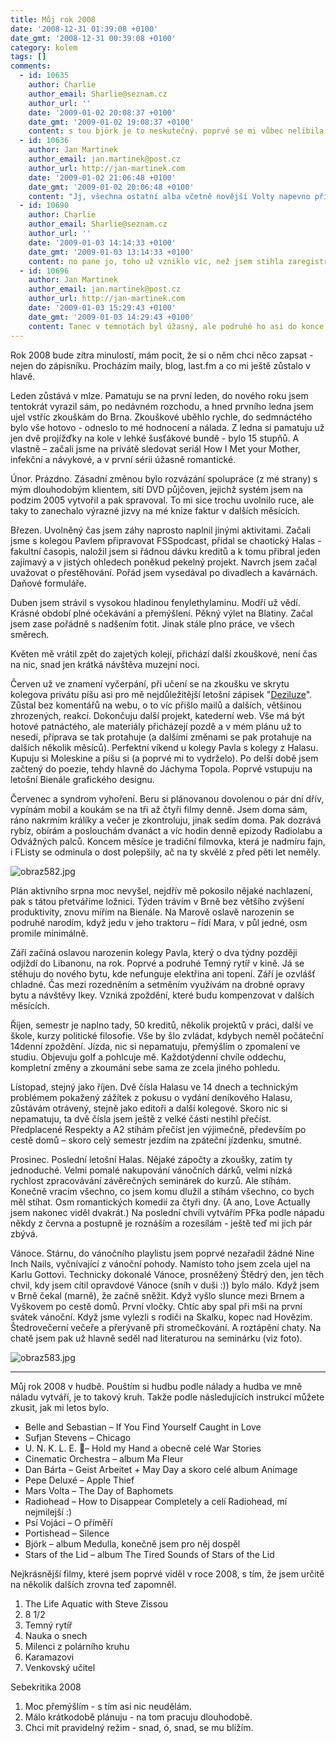 ```yaml
---
title: Můj rok 2008
date: '2008-12-31 01:39:08 +0100'
date_gmt: '2008-12-31 00:39:08 +0100'
category: kolem
tags: []
comments:
  - id: 10635
    author: Charlie
    author_email: Sharlie@seznam.cz
    author_url: ''
    date: '2009-01-02 20:08:37 +0100'
    date_gmt: '2009-01-02 19:08:37 +0100'
    content: s tou björk je to neskutečný. poprvé se mi vůbec nelíbila a přitom všechny alba naposlouchaný, nejoblíbenější. trvalo to snad nějakej rok, než jsem po něm zvědava sáhla a.... bylo ohromný
  - id: 10636
    author: Jan Martinek
    author_email: jan.martinek@post.cz
    author_url: http://jan-martinek.com
    date: '2009-01-02 21:06:48 +0100'
    date_gmt: '2009-01-02 20:06:48 +0100'
    content: "Jj, všechna ostatní alba včetně novější Volty napevno přirostlé k srdečnímu svalu a Medulla ne a ne. Až teď někdy na podzim to přišlo, z ničeho nic.\r\n\r\nBtw teď nedávno vydala Björk singl Náttúra v rámci nějakého Islandského ekologického projektu. Jako backing vocal je tam Thom Yorke, takže to pro mě byla nutnost :) Ale moc mě to nenadchlo, bylo to hodně repetitivní, Yorke schováný v digi efektu... Singl by stál za koupení (iTunes only) snad kvůli tomu projektu, ale hudebně mě to nevzalo. Po I've Seen it All jsem očekával něco jiného."
  - id: 10690
    author: Charlie
    author_email: Sharlie@seznam.cz
    author_url: ''
    date: '2009-01-03 14:14:33 +0100'
    date_gmt: '2009-01-03 13:14:33 +0100'
    content: no pane jo, toho už vzniklo víc, než jsem stihla zaregistrovat, hold upadám, co se dá dělat. celej tanec v temnotách byl super, ať si každej říká, co chce, občas je dobrý si u filmu nezřízeně zabulet.
  - id: 10696
    author: Jan Martinek
    author_email: jan.martinek@post.cz
    author_url: http://jan-martinek.com
    date: '2009-01-03 15:29:43 +0100'
    date_gmt: '2009-01-03 14:29:43 +0100'
    content: Tanec v temnotách byl úžasný, ale podruhé ho asi do konce nikdy neuvidím.
---
```

<p>Rok 2008 bude zítra minulostí, mám pocit, že si o něm chci něco zapsat - nejen do zápisníku. Procházím maily, blog, last.fm a co mi ještě zůstalo v hlavě.</p>
<p>Leden zůstává v mlze. Pamatuju se na první leden, do nového roku jsem tentokrát vyrazil sám, po nedávném rozchodu, a hned prvního ledna jsem ujel vstříc zkouškám do Brna. Zkouškové uběhlo rychle, do sedmnáctého bylo vše hotovo - odneslo to mé hodnocení a nálada. Z ledna si pamatuju už jen dvě projížďky na kole v lehké šusťákové bundě - bylo 15 stupňů. A vlastně – začali jsme na privátě sledovat seriál How I Met your Mother, infekční a návykové, a v první sérii úžasně romantické.</p>
<p>Únor. Prázdno. Zásadní změnou bylo rozvázání spolupráce (z mé strany) s mým dlouhodobým klientem, sítí DVD půjčoven, jejichž systém jsem na podzim 2005 vytvořil a pak spravoval. To mi sice trochu uvolnilo ruce, ale taky to zanechalo výrazné jizvy na mé knize faktur v dalších měsících.</p>
<p>Březen. Uvolněný čas jsem záhy naprosto naplnil jinými aktivitami. Začali jsme s kolegou Pavlem připravovat FSSpodcast, přidal se chaotický Halas - fakultní časopis, naložil jsem si řádnou dávku kreditů a k tomu přibral jeden zajímavý a v jistých ohledech poněkud pekelný projekt. Navrch jsem začal uvažovat o přestěhování. Pořád jsem vysedával po divadlech a kavárnách. Daňové formuláře.</p>
<p>Duben jsem strávil s vysokou hladinou fenylethylaminu. Modří už vědí. Krásné období plné očekávání a přemýšlení. Pěkný výlet na Blatiny. Začal jsem zase pořádně s nadšením fotit. Jinak stále plno práce, ve všech směrech.</p>
<p>Květen mě vrátil zpět do zajetých kolejí, přichází další zkouškové, není čas na nic, snad jen krátká návštěva muzejní noci. </p>
<p>Červen už ve znamení vyčerpání, při učení se na zkoušku ve skrytu kolegova privátu píšu asi pro mě nejdůležitější letošní zápisek "<a href="http://podnebi.jan-martinek.com/?p=744">Deziluze</a>". Zůstal bez komentářů na webu, o to víc přišlo mailů a dalších, většinou zhrozených, reakcí. Dokončuju další projekt, katederní web. Vše má být hotové patnáctého, ale materiály přicházejí pozdě a v mém plánu už to nesedí, příprava se tak protahuje (a dalšími změnami se pak protahuje na dalších několik měsíců). Perfektní víkend u kolegy Pavla s kolegy z Halasu. Kupuju si Moleskine a píšu si (a poprvé mi to vydrželo). Po delší době jsem začtený do poezie, tehdy hlavně do Jáchyma Topola. Poprvé vstupuju na letošní Bienále grafického designu.</p>
<p>Červenec a syndrom vyhoření. Beru si plánovanou dovolenou o pár dní dřív, vypínám mobil a koukám se na tři až čtyři filmy denně. Jsem doma sám, ráno nakrmím králíky a večer je zkontroluju, jinak sedím doma. Pak dozrává rybíz, obírám a poslouchám dvanáct a víc hodin denně epizody Radiolabu a Odvážných palců. Koncem měsíce je tradiční filmovka, která je nadmíru fajn, i FListy se odminula o dost polepšily, ač na ty skvělé z před pěti let neměly.</p>
<p><img src='/assets/migrated/wp-uploads/2008/12/obraz582.jpg' alt='obraz582.jpg' /></p>
<p>Plán aktivního srpna moc nevyšel, nejdřív mě pokosilo nějaké nachlazení, pak s tátou přetváříme ložnici. Týden trávím v Brně bez většího zvýšení produktivity, znovu mířím na Bienále. Na Marově oslavě narozenin se podruhé narodím, když jedu v jeho traktoru – řídí Mara, v půl jedné, osm promile minimálně.</p>
<p>Září začíná oslavou narozenin kolegy Pavla, který o dva týdny později odjíždí do Libanonu, na rok. Poprvé a podruhé Temný rytíř v kině. Já se stěhuju do nového bytu, kde nefunguje elektřina ani topení. Září je ozvlášť chladné. Čas mezi rozedněním a setměním využívám na drobné opravy bytu a návštěvy Ikey. Vzniká zpoždění, které budu kompenzovat v dalších měsících.</p>
<p>Říjen, semestr je naplno tady, 50 kreditů, několik projektů v práci, další ve škole, kurzy politické filosofie. Vše by šlo zvládat, kdybych neměl počáteční 14denní zpoždění. Jízda, nic si nepamatuju, přemýšlím o zpomalení ve studiu. Objevuju golf a pohlcuje mě. Každotýdenní chvíle oddechu, kompletní změny a zkoumání sebe sama ze zcela jiného pohledu.</p>
<p>Lístopad, stejný jako říjen. Dvě čísla Halasu ve 14 dnech a technickým problémem pokažený zážítek z pokusu o vydání deníkového Halasu, zůstávám otrávený, stejně jako editoři a další kolegové. Skoro nic si nepamatuju, ta dvě čísla jsem ještě z velké části nestihl přečíst. Předplacené Respekty a A2 stíhám přečíst jen výjimečně, především po cestě domů – skoro celý semestr jezdím na zpáteční jízdenku, smutné.</p>
<p>Prosinec. Poslední letošní Halas. Nějaké zápočty a zkoušky, zatím ty jednoduché. Velmi pomalé nakupování vánočních dárků, velmi nízká rychlost zpracovávání závěrečných seminárek do kurzů. Ale stíhám. Konečně vracím všechno, co jsem komu dlužil a stíhám všechno, co bych měl stíhat. Osm romantických komedií za čtyři dny. (A ano, Love Actually jsem nakonec viděl dvakrát.) Na poslední chvíli vytvářím PFka podle nápadu někdy z června a postupně je roznáším a rozesílám - ještě teď mi jich pár zbývá.</p>
<p>Vánoce. Stárnu, do vánočního playlistu jsem poprvé nezařadil žádné Nine Inch Nails, vyčnívající z vánoční pohody. Namísto toho jsem zcela ujel na Karlu Gottovi. Technicky dokonalé Vánoce, prosněžený Štědrý den, jen těch chvil, kdy jsem cítil opravdové Vánoce (sníh v duši :)) bylo málo. Když jsem v Brně čekal (marně), že začně sněžit. Když vyšlo slunce mezi Brnem a Vyškovem po cestě domů. První vločky. Chtíc aby spal při mši na první svátek vánoční. Když jsme vylezli s rodiči na Skalku, kopec nad Hovězím. Štedrovečerní večeře a přerývaně při stromečkování. A roztápění chaty. Na chatě jsem pak už hlavně seděl nad literaturou na seminárku (viz foto).</p>
<p><img src='/assets/migrated/wp-uploads/2008/12/obraz583.jpg' alt='obraz583.jpg' /></p>
<hr>
<p>Můj rok 2008 v hudbě. Pouštím si hudbu podle nálady a hudba ve mně náladu vytváří, je to takový kruh. Takže podle následujících instrukcí můžete zkusit, jak mi letos bylo.</p>
<ul>
<li>Belle and Sebastian – If You Find Yourself Caught in Love</li>
<li>Sufjan Stevens – Chicago</li>
<li>U. N. K. L. E. – Hold my Hand a obecně celé War Stories</li>
<li>Cinematic Orchestra – album Ma Fleur</li>
<li>Dan Bárta – Geist Arbeitet + May Day a skoro celé album Animage</li>
<li>Pepe Deluxé – Apple Thief</li>
<li>Mars Volta – The Day of Baphomets</li>
<li>Radiohead – How to Disappear Completely a celí Radiohead, mí nejmilejší :)</li>
<li>Psí Vojáci – O příměří</li>
<li>Portishead – Silence</li>
<li>Björk – album Medulla, konečně jsem pro něj dospěl</li>
<li>Stars of the Lid – album The Tired Sounds of Stars of the Lid</li>
</ul>
<p>Nejkrásnější filmy, které jsem poprvé viděl v roce 2008, s tím, že jsem určitě na několik dalších zrovna teď zapomněl.</p>
<ol>
<li>The Life Aquatic with Steve Zissou</li>
<li>8 1/2</li>
<li>Temný rytíř</li>
<li>Nauka o snech</li>
<li>Milenci z polárního kruhu</li>
<li>Karamazovi</li>
<li>Venkovský učitel</li>
</ol>
<p>Sebekritika 2008</p>
<ol>
<li>Moc přemýšlím - s tím asi nic neudělám.</li>
<li>Málo krátkodobě plánuju - na tom pracuju dlouhodobě.</li>
<li>Chci mít pravidelný režim - snad, ó, snad, se mu blížím.</li>
</ol>
